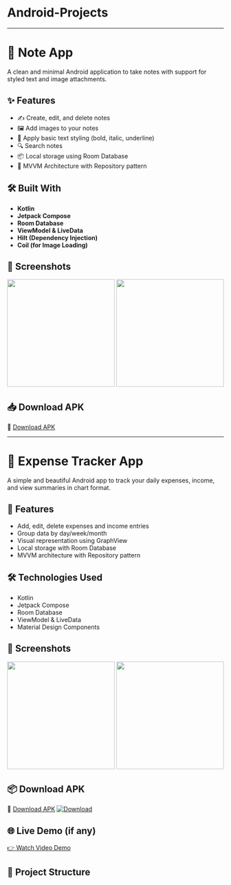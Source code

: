# Android-Projects
---

# 📓 Note App

A clean and minimal Android application to take notes with support for styled text and image attachments.


## ✨ Features

- ✍️ Create, edit, and delete notes
- 🖼️ Add images to your notes
- 🎨 Apply basic text styling (bold, italic, underline)
- 🔍 Search notes
- 📦 Local storage using Room Database
- 🧱 MVVM Architecture with Repository pattern


## 🛠️ Built With

- **Kotlin**
- **Jetpack Compose**
- **Room Database**
- **ViewModel & LiveData**
- **Hilt (Dependency Injection)**
- **Coil (for Image Loading)**


## 📸 Screenshots

<img src="screenshots/note_list.png" width="250"/> <img src="screenshots/note_editor.png" width="250"/>


## 📥 Download APK

🔗 [Download APK](https://drive.google.com/file/d/your_apk_file_id/view?usp=sharing)


<!--
## 🎥 Video Demo

▶️ [Watch Demo](https://drive.google.com/file/d/your_demo_video_id/view?usp=sharing)


## 📁 Project Structure-->


---

# 📱 Expense Tracker App

A simple and beautiful Android app to track your daily expenses, income, and view summaries in chart format.

## 🚀 Features
- Add, edit, delete expenses and income entries
- Group data by day/week/month
- Visual representation using GraphView
- Local storage with Room Database
- MVVM architecture with Repository pattern

## 🛠️ Technologies Used
- Kotlin
- Jetpack Compose
- Room Database
- ViewModel & LiveData
- Material Design Components

## 📸 Screenshots
<img src="screenshots/screen1.png" width="250"/> <img src="screenshots/screen2.png" width="250"/>

## 📦 Download APK
🔗 [Download APK](https://drive.google.com/file/d/your_apk_file_link/view?usp=sharing)
[![Download](https://img.shields.io/badge/Download-APK-blue.svg)](weather-app.apk)


## 🌐 Live Demo (if any)
[👉 Watch Video Demo](https://drive.google.com/file/d/your_video_link/view)

## 📁 Project Structure
